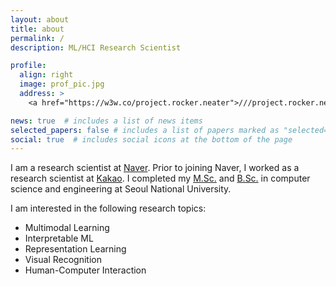 ```yaml
---
layout: about
title: about
permalink: /
description: ML/HCI Research Scientist

profile:
  align: right
  image: prof_pic.jpg
  address: >
    <a href="https://w3w.co/project.rocker.neater">///project.rocker.neater</a>

news: true  # includes a list of news items
selected_papers: false # includes a list of papers marked as "selected={true}"
social: true  # includes social icons at the bottom of the page
---
```


I am a research scientist at <a href="https://www.navercorp.com/en">Naver</a>.
Prior to joining Naver, I worked as a research scientist at <a href="https://www.kakaocorp.com/?lang=en">Kakao</a>.
I completed my <a href="http://hcil.snu.ac.kr/people/wonjae-kim">M.Sc.</a> and <a href="https://cse.snu.ac.kr/en">B.Sc.</a> in computer science and engineering at Seoul National University.

I am interested in the following research topics:

- Multimodal Learning
- Interpretable ML
- Representation Learning
- Visual Recognition
- Human-Computer Interaction